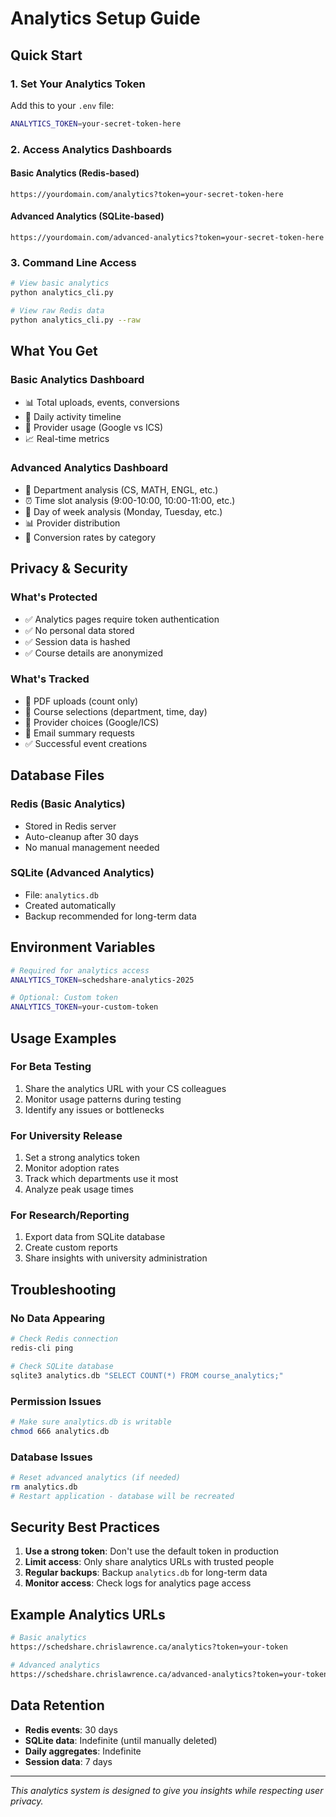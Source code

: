 # Analytics Setup Guide

## Quick Start

### 1. Set Your Analytics Token
Add this to your `.env` file:
```bash
ANALYTICS_TOKEN=your-secret-token-here
```

### 2. Access Analytics Dashboards

#### Basic Analytics (Redis-based)
```
https://yourdomain.com/analytics?token=your-secret-token-here
```

#### Advanced Analytics (SQLite-based)
```
https://yourdomain.com/advanced-analytics?token=your-secret-token-here
```

### 3. Command Line Access
```bash
# View basic analytics
python analytics_cli.py

# View raw Redis data
python analytics_cli.py --raw
```

## What You Get

### Basic Analytics Dashboard
- 📊 Total uploads, events, conversions
- 📅 Daily activity timeline
- 🔗 Provider usage (Google vs ICS)
- 📈 Real-time metrics

### Advanced Analytics Dashboard
- 🏢 Department analysis (CS, MATH, ENGL, etc.)
- ⏰ Time slot analysis (9:00-10:00, 10:00-11:00, etc.)
- 📅 Day of week analysis (Monday, Tuesday, etc.)
- 📊 Provider distribution
- 🎯 Conversion rates by category

## Privacy & Security

### What's Protected
- ✅ Analytics pages require token authentication
- ✅ No personal data stored
- ✅ Session data is hashed
- ✅ Course details are anonymized

### What's Tracked
- 📄 PDF uploads (count only)
- 📅 Course selections (department, time, day)
- 🔗 Provider choices (Google/ICS)
- 📧 Email summary requests
- ✅ Successful event creations

## Database Files

### Redis (Basic Analytics)
- Stored in Redis server
- Auto-cleanup after 30 days
- No manual management needed

### SQLite (Advanced Analytics)
- File: `analytics.db`
- Created automatically
- Backup recommended for long-term data

## Environment Variables

```bash
# Required for analytics access
ANALYTICS_TOKEN=schedshare-analytics-2025

# Optional: Custom token
ANALYTICS_TOKEN=your-custom-token
```

## Usage Examples

### For Beta Testing
1. Share the analytics URL with your CS colleagues
2. Monitor usage patterns during testing
3. Identify any issues or bottlenecks

### For University Release
1. Set a strong analytics token
2. Monitor adoption rates
3. Track which departments use it most
4. Analyze peak usage times

### For Research/Reporting
1. Export data from SQLite database
2. Create custom reports
3. Share insights with university administration

## Troubleshooting

### No Data Appearing
```bash
# Check Redis connection
redis-cli ping

# Check SQLite database
sqlite3 analytics.db "SELECT COUNT(*) FROM course_analytics;"
```

### Permission Issues
```bash
# Make sure analytics.db is writable
chmod 666 analytics.db
```

### Database Issues
```bash
# Reset advanced analytics (if needed)
rm analytics.db
# Restart application - database will be recreated
```

## Security Best Practices

1. **Use a strong token**: Don't use the default token in production
2. **Limit access**: Only share analytics URLs with trusted people
3. **Regular backups**: Backup `analytics.db` for long-term data
4. **Monitor access**: Check logs for analytics page access

## Example Analytics URLs

```bash
# Basic analytics
https://schedshare.chrislawrence.ca/analytics?token=your-token

# Advanced analytics  
https://schedshare.chrislawrence.ca/advanced-analytics?token=your-token
```

## Data Retention

- **Redis events**: 30 days
- **SQLite data**: Indefinite (until manually deleted)
- **Daily aggregates**: Indefinite
- **Session data**: 7 days

---

*This analytics system is designed to give you insights while respecting user privacy.*




